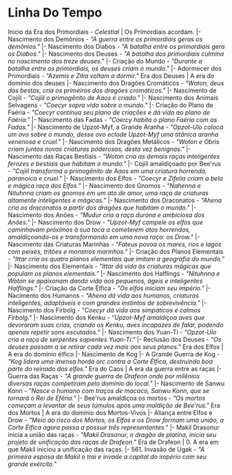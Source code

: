 <!-- TITLE: Linha Do Tempo -->
<!-- SUBTITLE: Visão geral sobre Linha Do Tempo -->

# Linha Do Tempo

Inicio da Era dos Primordiais - *Celestial*
| Os Primordiais acordam.
|- Nascimento dos Demônios - *"A guerra entre os primordiais geras os demônios."*
|- Nascimento dos Diabos - *"A batalha entre os primordiais gera os Diabos."*
|- Nascimento dos Deuses - *"A batalha dos primordiais culmina no nascimento dos treze deuses."*
|- Criação do Mundo - *"Durante a batalha entre os primordiais, os deuses criam o mundo."*
|- Adormecer dos Primordiais - *"Azemis e Zitia voltam a dormir."*
Era dos Deuses
| A era do domínio dos deuses
|- Nascimento dos Dragões Cromáticos - *"Woton, deus das bestas, cria os primeiros dos dragões cromáticos."*
|- Nascimento de Cojiil - *"Cojiil o primogênito de Aaos é criado."*
|- Nascimento dos Animais Selvagens - *"Coecyr sopra vida sobre o mundo."*
|- Criação do Plano de Faéria - *"Coecyr continua seu plano de criações e dá vida ao plano de Faéria."*
|- Nascimento das Fadas - *"Coercy habita o plano Faéria com as Fadas."*
|- Nascimento de Upzot-Myf, a Grande Aranha - *"Opzot-Ulo coloca um ovo sobre o mundo, desse ovo eclode Upzot-Myf uma titânica aranha venenosa e cruel."*
|- Nascimento dos Dragões Metálicos - *"Woton e Obris criam juntos novas criaturas poderosas, desta vez benignas."*
|- Nascimento das Raças Bestiais - *"Woton cria as demais raças inteligentes ferozes e bestiais que habitam o mundo."*
|- Cojiil amaldiçoado por Bee'rus - *"Cojiil transforma o primogênito de Aaos em uma criatura horrenda, paranoica e cruel."*
|- Nascimento dos Elfos - *"Coecyr e Zifelia criam a bela e mágica raça dos Elfos."*
|- Nascimento dos Gnomos - *"Nahenna e Nituhnna criam os gnomos em um ato de amor, uma raça de criaturas altamente inteligentes e mágicas."*
|- Nascimento dos Draconatos - *"Ahena cria os draconatos a partir dos dragões que habitam o mundo."*
|- Nascimento dos Anões - *"Mudur cria a raça durona e ambiciosa dos Anões."*
|- Nascimento dos Drow - *"Upzot-Myf compele os elfos que caminhavam próximos à sua toca a cometerem atos horrendos, amaldiçoando-os e transformando em uma nova raça: os Drow."*
|- Nascimento das Criaturas Marinhas - *"Fateus povoa os mares, rios e lagos com peixes, tritões e monstros marinhos."*
|- Criação dos Planos Elementais - *"Ittar cria os quatro planos elementais que imitam a geografia do mundo."*
|- Nascimento dos Elementais - *"Ittar dá vida às criaturas mágicas que populam os planos elementais."*
|- Nascimento dos Halflings - *"Nituhnna e Woton se apaixonam dando vida aos pequenos, ágeis e inteligentes Halflings."*
|- Criação da Corte Élfica - *"Os elfos iniciam seu império."*
|- Nacimento dos Humanos - *"Ahena dá vida aos humanos, criaturas inteligentes, adaptáveis e com grandes instintos de sobrevivência."*
|- Nascimento dos Firbolg - *"Coecyr dá vida aos simpáticos e calmos Firbolg."*
|- Nascimento dos Kenku - *"Upzot-Myf amaldiçoa aves que devoraram suas crias, criando os Kenku, aves incapazes de falar, podendo apenas repetir sons escutados."*
|- Nascimento dos Yuan-Ti - *"Opzot-Ulo cria a raça de serpentes sapientes Yuan-Ti."*
|- Reclusão dos Deuses - *"Os deuses passam a se retirar cada vez mais aos seus planos."*
Era dos Elfos
| A era do domínio élfico
|- Nascimento de Kog
|- A Grande Guerra de Kog - *"Kog lidera uma imensa horda orc contra a Corte Élfica, destruindo boa parte do reinado dos elfos."*
Era do Caos
| A era da guerra entre as raças
|- Guerra das Raças - *"A grande guerra de Drafeon onde por milênios diversas raças competiram pelo domínio do local."*
|- Nascimento de Sanwu Konn - *"Nasce o humano com traços de macaco, Sanwu Konn, que se tornará o Rei de Eféria."*
|- Bee'rus amaldiçoa os mortos - *"Os mortos começam a levantar de seus túmulos após uma maldição de Bee'rus."*
Era dos Mortos
| A era do domínio dos Mortos-Vivos
|- Aliança entre Elfos e Drow - *"Meio ao risco dos Mortos, os Elfos e os Drow formam uma união, a Corte Élfica agora passa a possuir três representantes."*
|- Makil Drasonur inicia a união das raças - *"Makil Drasonur, o dragão de platina, inicia seu projeto de unificação das raças de Drafeon."*
Era de Drafeon
| 0. A era em que Makil iniciou a unificação das raças.
|- 561. Invasão de Ugak - *"A primeira esposa de Makil o trai e invade a capital do império com seu grande exército."*

